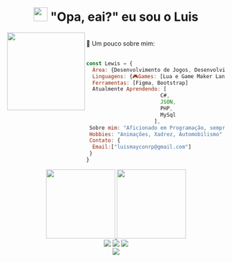 <h1 align="center"><img src="https://github.com/blackcater/blackcater/raw/main/images/Hi.gif" height="32" /> "Opa, eai?" eu sou o Luis</h1>

<div>
 <a href="https://github.com/LewisM-Dev/LewisM-Dev"><img align="left" height="180em" src="https://i.ibb.co/Mn1R0hD/download20220106213840.png" border="0"></a>
  <br>
  📃 Um pouco sobre mim:
</div>

<br>

```javascript
const Lewis = {
  Área: {Desenvolvimento de Jogos, Desenvolvimento Web, Minecraft Addons Creator(Bedrock Edition)}
  Linguagens: {🎮Games: [Lua e Game Maker Language],  💻Web: [HTML, CSS, JavaScript]},
  Ferramentas: [Figma, Bootstrap]
  Atualmente Aprendendo: [
                        C#,
                        JSON,
                        PHP,
                        MySql
                      ],
 Sobre mim: "Aficionado em Programação, sempre disposto a aprender"
 Hobbies: "Animações, Xadrez, Automobilismo"
 Contato: {
  Email:["luismayconrp@gmail.com"]
 }
}
```

<div align="center">
  <a href="https://github.com/LewisM-Dev">
  <img height="160em" src="https://github-readme-stats.vercel.app/api?username=lewism-dev&show_icons=true&theme=dark&include_all_commits=true&count_private=true"/>
  <img height="160em" src="https://github-readme-stats.vercel.app/api/top-langs/?username=lewism-dev&layout=compact&langs_count=7&theme=dark"/>
</div>
  
<div align="center"> 
  <a href="https://instagram.com/lewis_maycon" target="_blank"><img src="https://img.shields.io/badge/-Instagram-%23E4405F?style=for-the-badge&logo=instagram&logoColor=white" target="_blank"></a>
  <a href = "mailto:luismayconrp@gmail.com"><img src="https://img.shields.io/badge/Gmail-D14836?style=for-the-badge&logo=gmail&logoColor=white" target="_blank"></a>
  <a href="https://www.linkedin.com/in/luis-maycon-ab8314221/" target="_blank"><img src="https://img.shields.io/badge/-LinkedIn-%230077B5?style=for-the-badge&logo=linkedin&logoColor=white" target="_blank"></a> <br>
</div>


<div align="center"><img src="https://github.com/lewism-dev/lewism-dev/blob/output/github-contribution-grid-snake.svg"></div>
